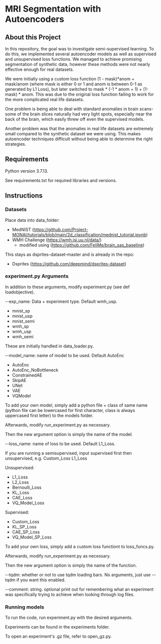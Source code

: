 # MRI Segmentation with Autoencoders

## About this Project

In this repository, the goal was to investigate semi-supervised learning.
To do this, we implemented several autoencoder models as well as supervised and unsupervised loss functions.
We managed to achieve promising segmentation of synthetic data, however these
methods were not nearly effective enough for real datasets.

We were initially using a custom loss function (1 - mask)*anom + mask/anom
(where mask is either 0 or 1 and anom is between 0-1 as generated by L1 Loss), but later
switched to mask * (-1 * anom + 1) + (1-mask) * anom. This was due to the original
loss function failing to work for the more complicated real life datasets.

One problem is being able to deal with standard anomalies in brain scans-
some of the brain slices naturally had very light spots, especially near the back of
the brain, which easily threw off even the supervised models.

Another problem was that the anomalies in real life datasets are extremely small compared
to the synthetic dataset we were using. This makes autoencoder techniques difficult without
being able to determine the right strategies.

## Requirements
Python version 3.7.13.

See requirements.txt for required libraries and versions.


## Instructions

### Datasets

Place data into data_folder:
- MedNIST (https://github.com/Project-MONAI/tutorials/blob/main/2d_classification/mednist_tutorial.ipynb)
- WMH Challenge (https://wmh.isi.uu.nl/data/)
    - modified using (https://github.com/FeliMe/brain_sas_baseline)

This stays as dsprites-dataset-master and is already in the repo:
- Dsprites (https://github.com/deepmind/dsprites-dataset)
### experiment.py Arguments

In addition to these arguments, modify experiment.py (see def loadobjective).

--exp_name: Data + experiment type. Default wmh_usp.
- mnist_sp
- mnist_usp
- mnist_semi
- wmh_sp
- wmh_usp
- wmh_semi

These are initially handled in data_loader.py.

--model_name: name of model to be used. Default AutoEnc
- AutoEnc
- AutoEnc_NoBottleneck
- ConstrainedAE
- SkipAE
- UNet
- VAE
- VQModel

To add your own model, simply add a python file + class of same name (python file can be lowercased for first character, class is always uppercased first letter) to the models folder.

Afterwards, modify run_experiment.py as necessary.

Then the new argument option is simply the name of the model.

--loss_name: name of loss to be used. Default L1_Loss.

If you are running a semisupervised, input supervised first then unsupervised, e.g. Custom_Loss L1_Loss 


Unsupervised:
- L1_Loss
- L2_Loss
- Bernoulli_Loss
- KL_Loss
- CAE_Loss
- VQ_Model_Loss

Supervised:
- Custom_Loss
- KL_SP_Loss
- CAE_SP_Loss
- VQ_Model_SP_Loss

To add your own loss, simply add a custom loss functiont to loss_funcs.py.

Afterwards, modify run_experiment.py as necessary.

Then the new argument option is simply the name of the function.

--tqdm: whether or not to use tqdm loading bars. No arguments, just use --tqdm if you want this enabled.

--comment: string. optional print out for remembering what an experiment was specifically trying to achieve when looking through log files.

### Running models

To run the code, run experiment.py with the desired arguments.

Experiments can be found in the experiments folder.

To open an experiment's .gz file, refer to open_gz.py.